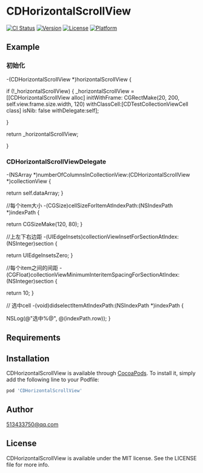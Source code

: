 # CDHorizontalScrollView

[![CI Status](https://img.shields.io/travis/513433750@qq.com/CDHorizontalScrollView.svg?style=flat)](https://travis-ci.org/513433750@qq.com/CDHorizontalScrollView)
[![Version](https://img.shields.io/cocoapods/v/CDHorizontalScrollView.svg?style=flat)](https://cocoapods.org/pods/CDHorizontalScrollView)
[![License](https://img.shields.io/cocoapods/l/CDHorizontalScrollView.svg?style=flat)](https://cocoapods.org/pods/CDHorizontalScrollView)
[![Platform](https://img.shields.io/cocoapods/p/CDHorizontalScrollView.svg?style=flat)](https://cocoapods.org/pods/CDHorizontalScrollView)

## Example

### 初始化


-(CDHorizontalScrollView *)horizontalScrollView {

if (!_horizontalScrollView) {
_horizontalScrollView = [[CDHorizontalScrollView alloc] initWithFrame: CGRectMake(20, 200, self.view.frame.size.width, 120) withClassCell:[CDTestCollectionViewCell class] isNib: false withDelegate:self];

}

   return _horizontalScrollView;

}


### CDHorizontalScrollViewDelegate

-(NSArray *)numberOfColumnsInCollectionView:(CDHorizontalScrollView *)collectionView {


return self.dataArray;
}


//每个item大小
-(CGSize)cellSizeForItemAtIndexPath:(NSIndexPath *)indexPath {


  return CGSizeMake(120, 80);
}

//上左下右边距
-(UIEdgeInsets)collectionViewInsetForSectionAtIndex:(NSInteger)section {

   return UIEdgeInsetsZero;
}

//每个item之间的间距
-(CGFloat)collectionViewMinimumInteritemSpacingForSectionAtIndex:(NSInteger)section {

  return 10;
}

// 选中cell
-(void)didselectItemAtIndexPath:(NSIndexPath *)indexPath {


   NSLog(@"选中%@", @(indexPath.row));
}


## Requirements

## Installation

CDHorizontalScrollView is available through [CocoaPods](https://cocoapods.org). To install
it, simply add the following line to your Podfile:

```ruby
pod 'CDHorizontalScrollView'
```

## Author

 513433750@qq.com

## License

CDHorizontalScrollView is available under the MIT license. See the LICENSE file for more info.
